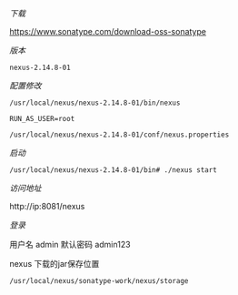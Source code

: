 *下载*

https://www.sonatype.com/download-oss-sonatype 

*版本*

`nexus-2.14.8-01`

*配置修改*

`/usr/local/nexus/nexus-2.14.8-01/bin/nexus`

`RUN_AS_USER=root`

`/usr/local/nexus/nexus-2.14.8-01/conf/nexus.properties`

*启动*

`/usr/local/nexus/nexus-2.14.8-01/bin# ./nexus start`

*访问地址*

http://ip:8081/nexus

*登录*

用户名 admin 默认密码 admin123



nexus 下载的jar保存位置

`/usr/local/nexus/sonatype-work/nexus/storage`